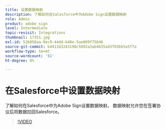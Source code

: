 ```yaml
---
title: 设置数据映射
description: 了解如何在Salesforce中为Adobe Sign设置数据映射
role: Admin
product: adobe sign
level: Intermediate
topic-revisit: Integrations
thumbnail: 17351.jpg
exl-id: 52b858aa-9ec9-44dd-b48e-5ae009f75846
source-git-commit: b4413d3243190c5892a3ab4635ad3f03bb5a5f7a
workflow-type: tm+mt
source-wordcount: '51'
ht-degree: 0%

---
```


# 在Salesforce中设置数据映射

了解如何在Salesforce中为Adobe Sign设置数据映射。 数据映射允许您在签署协议后将数据拉回Salesforce。

>[!VIDEO](https://video.tv.adobe.com/v/17351?hidetitle=true)
